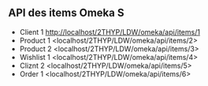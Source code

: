 ## API des items Omeka S

- Client 1 <http://localhost/2THYP/LDW/omeka/api/items/1>
- Product 1 <localhost/2THYP/LDW/omeka/api/items/2>
- Product 2 <localhost/2THYP/LDW/omeka/api/items/3>
- Wishlist 1 <localhost/2THYP/LDW/omeka/api/items/4>
- Cliznt 2 <localhost/2THYP/LDW/omeka/api/items/5>
- Order 1 <localhost/2THYP/LDW/omeka/api/items/6>
